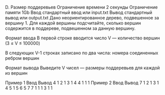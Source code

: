 D. Размер поддеревьев
Ограничение времени	2 секунды
Ограничение памяти	1Gb
Ввод	стандартный ввод или input.txt
Вывод	стандартный вывод или output.txt
Дано неориентированное дерево, подвешенное за вершину 1. Для каждой вершины подсчитайте, сколько вершин содержится в поддереве, подвешенном за данную вершину.

Формат ввода
В первой строке вводится число V — количество вершин (3 ≤ V ≤ 100000)

В следующих V-1 строках записано по два числа: номера соединенных ребром вершин

Формат вывода
Выведите V чисел — размеры поддеревьев для каждой из вершин

Пример 1
Ввод	Вывод
4
1 2
1 3
1 4
4 1 1 1 
Пример 2
Ввод	Вывод
7
1 2
1 3
1 4
5 1
5 6
5 7
7 1 1 1 3 1 1 